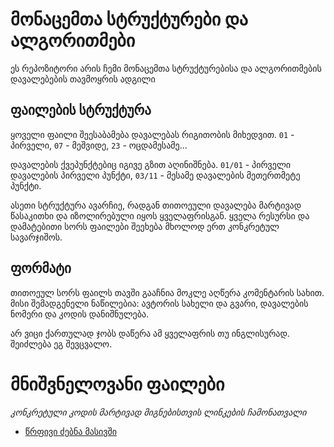 # მონაცემთა სტრუქტურები და ალგორითმები
ეს რეპოზიტორი არის ჩემი მონაცემთა სტრუქტურებისა და ალგორითმების დავალებების 
თავმოყრის ადგილი

## ფაილების სტრუქტურა
ყოველი ფაილი შეესაბამება დავალებას რიგითობის მიხედვით. `01` - პირველი, `07` - მეშვიდე, 
`23` - ოცდამესამე...

დავალების ქვეპუნქტებიც იგივე გზით აღინიშნება. `01/01` - პირველი დავალების პირველი პუნქტი, 
`03/11` - მესამე დავალების მეთერთმეტე პუნქტი. 


ასეთი სტრუქტურა ავარჩიე, რადგან თითოეული დავალება მარტივად წასაკითხი და იზოლირებული 
იყოს ყველაფრისგან. ყველა რესურსი და დამატებითი სორს ფაილები შეეხება მხოლოდ ერთ 
კონკრეტულ სავარჯიშოს.

## ფორმატი
თითოეულ სორს ფაილს თავში გააჩნია მოკლე აღწერა კომენტარის სახით. მისი შემადგენელი 
ნაწილებია: ავტორის სახელი და გვარი, დავალების ნომერი და კოდის დანიშნულება.

არ ვიცი ქართულად ჯობს დაწერა ამ ყველაფრის თუ ინგლისურად. შეიძლება ეგ შევცვალო.

# მნიშვნელოვანი ფაილები
*კონკრეტული კოდის მარტივად მიგნებისთვის ლინკების ჩამონათვალი*

- [წრფივი ძებნა მასივში](01/search.py)
